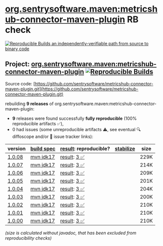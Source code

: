 [org.sentrysoftware.maven:metricshub-connector-maven-plugin](https://central.sonatype.com/artifact/org.sentrysoftware.maven/metricshub-connector-maven-plugin/versions) RB check
=======

[![Reproducible Builds](https://reproducible-builds.org/images/logos/rb.svg) an independently-verifiable path from source to binary code](https://reproducible-builds.org/)

## Project: [org.sentrysoftware.maven:metricshub-connector-maven-plugin](https://central.sonatype.com/artifact/org.sentrysoftware.maven/metricshub-connector-maven-plugin/versions) [![Reproducible Builds](https://img.shields.io/endpoint?url=https://raw.githubusercontent.com/jvm-repo-rebuild/reproducible-central/master/content/org/sentrysoftware/maven/metricshub-connector-maven-plugin/badge.json)](https://github.com/jvm-repo-rebuild/reproducible-central/blob/master/content/org/sentrysoftware/maven/metricshub-connector-maven-plugin/README.md)

Source code: [https://github.com/sentrysoftware/metricshub-connector-maven-plugin.git](https://github.com/sentrysoftware/metricshub-connector-maven-plugin.git)

rebuilding **9 releases** of org.sentrysoftware.maven:metricshub-connector-maven-plugin:
- **9** releases were found successfully **fully reproducible** (100% reproducible artifacts :white_check_mark:),
- 0 had issues (some unreproducible artifacts :warning:, see eventual :mag: diffoscope and/or :memo: issue tracker links):

| version | [build spec](/BUILDSPEC.md) | [result](https://reproducible-builds.org/docs/jvm/): reproducible? | [stabilize](https://github.com/google/oss-rebuild/blob/main/cmd/stabilize/README.md) | size |
| -- | --------- | ------ | ------ | -- |
| [1.0.08](https://central.sonatype.com/artifact/org.sentrysoftware.maven/metricshub-connector-maven-plugin/1.0.08/pom) | [mvn jdk17](metricshub-connector-maven-plugin-1.0.08.buildspec) | [result](metricshub-connector-maven-plugin-1.0.08.buildinfo): [3 :white_check_mark: ](metricshub-connector-maven-plugin-1.0.08.buildcompare) | | 229K |
| [1.0.07](https://central.sonatype.com/artifact/org.sentrysoftware.maven/metricshub-connector-maven-plugin/1.0.07/pom) | [mvn jdk17](metricshub-connector-maven-plugin-1.0.07.buildspec) | [result](metricshub-connector-maven-plugin-1.0.07.buildinfo): [3 :white_check_mark: ](metricshub-connector-maven-plugin-1.0.07.buildcompare) | | 214K |
| [1.0.06](https://central.sonatype.com/artifact/org.sentrysoftware.maven/metricshub-connector-maven-plugin/1.0.06/pom) | [mvn jdk17](metricshub-connector-maven-plugin-1.0.06.buildspec) | [result](metricshub-connector-maven-plugin-1.0.06.buildinfo): [3 :white_check_mark: ](metricshub-connector-maven-plugin-1.0.06.buildcompare) | | 209K |
| [1.0.05](https://central.sonatype.com/artifact/org.sentrysoftware.maven/metricshub-connector-maven-plugin/1.0.05/pom) | [mvn jdk17](metricshub-connector-maven-plugin-1.0.05.buildspec) | [result](metricshub-connector-maven-plugin-1.0.05.buildinfo): [3 :white_check_mark: ](metricshub-connector-maven-plugin-1.0.05.buildcompare) | | 201K |
| [1.0.04](https://central.sonatype.com/artifact/org.sentrysoftware.maven/metricshub-connector-maven-plugin/1.0.04/pom) | [mvn jdk17](metricshub-connector-maven-plugin-1.0.04.buildspec) | [result](metricshub-connector-maven-plugin-1.0.04.buildinfo): [3 :white_check_mark: ](metricshub-connector-maven-plugin-1.0.04.buildcompare) | | 204K |
| [1.0.03](https://central.sonatype.com/artifact/org.sentrysoftware.maven/metricshub-connector-maven-plugin/1.0.03/pom) | [mvn jdk17](metricshub-connector-maven-plugin-1.0.03.buildspec) | [result](metricshub-connector-maven-plugin-1.0.03.buildinfo): [3 :white_check_mark: ](metricshub-connector-maven-plugin-1.0.03.buildcompare) | | 200K |
| [1.0.02](https://central.sonatype.com/artifact/org.sentrysoftware.maven/metricshub-connector-maven-plugin/1.0.02/pom) | [mvn jdk17](metricshub-connector-maven-plugin-1.0.02.buildspec) | [result](metricshub-connector-maven-plugin-1.0.02.buildinfo): [3 :white_check_mark: ](metricshub-connector-maven-plugin-1.0.02.buildcompare) | | 210K |
| [1.0.01](https://central.sonatype.com/artifact/org.sentrysoftware.maven/metricshub-connector-maven-plugin/1.0.01/pom) | [mvn jdk17](metricshub-connector-maven-plugin-1.0.01.buildspec) | [result](metricshub-connector-maven-plugin-1.0.01.buildinfo): [3 :white_check_mark: ](metricshub-connector-maven-plugin-1.0.01.buildcompare) | | 210K |
| [1.0.00](https://central.sonatype.com/artifact/org.sentrysoftware.maven/metricshub-connector-maven-plugin/1.0.00/pom) | [mvn jdk17](metricshub-connector-maven-plugin-1.0.00.buildspec) | [result](metricshub-connector-maven-plugin-1.0.00.buildinfo): [3 :white_check_mark: ](metricshub-connector-maven-plugin-1.0.00.buildcompare) | | 210K |

<i>(size is calculated without javadoc, that has been excluded from reproducibility checks)</i>
